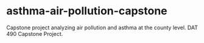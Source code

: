 # asthma-air-pollution-capstone
Capstone project analyzing air pollution and asthma at the county level. DAT 490 Capstone Project.
